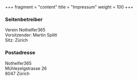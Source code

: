 +++
fragment = "content"
title = "Impressum"
weight = 100
+++

### Seitenbetreiber

Verein Nothelfer365  
Vorsitzender: Martin Splitt  
Sitz: Zürich  

### Postadresse

  Nothelfer365  
  Mühlezelgstrasse 26  
  8047 Zürich
